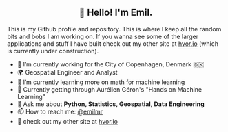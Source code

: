 <h2 align="center">👋 Hello! I'm Emil.</h2>
<p align="center">
</p>

This is my Github profile and repository. This is where I keep all the random bits and bobs I am working on. 
If you wanna see some of the larger applications and stuff I have built check out my other site at [hvor.io](http://www.hvor.io) (which is currently under construction).

- 🔭 I’m currently working for the City of Copenhagen, Denmark 🇩🇰
- 🌍 Geospatial Engineer and Analyst
- 🌱 I’m currently learning more on math for machine learning
- 📖 Currently getting through Aurélien Géron's "Hands on Machine Learning"
- 💬 Ask me about **Python, Statistics, Geospatial, Data Engineering**
- 📫 How to reach me: [@emilmr](emilmr@pm.me)
- 🚧 check out my other site at [hvor.io](http://www.hvor.io)
<!-- ⚡ Fun fact: -->
